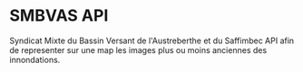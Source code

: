 # SMBVAS API

Syndicat Mixte du Bassin Versant de l'Austreberthe et du Saffimbec API afin de representer sur une map les images plus ou moins anciennes des innondations.
